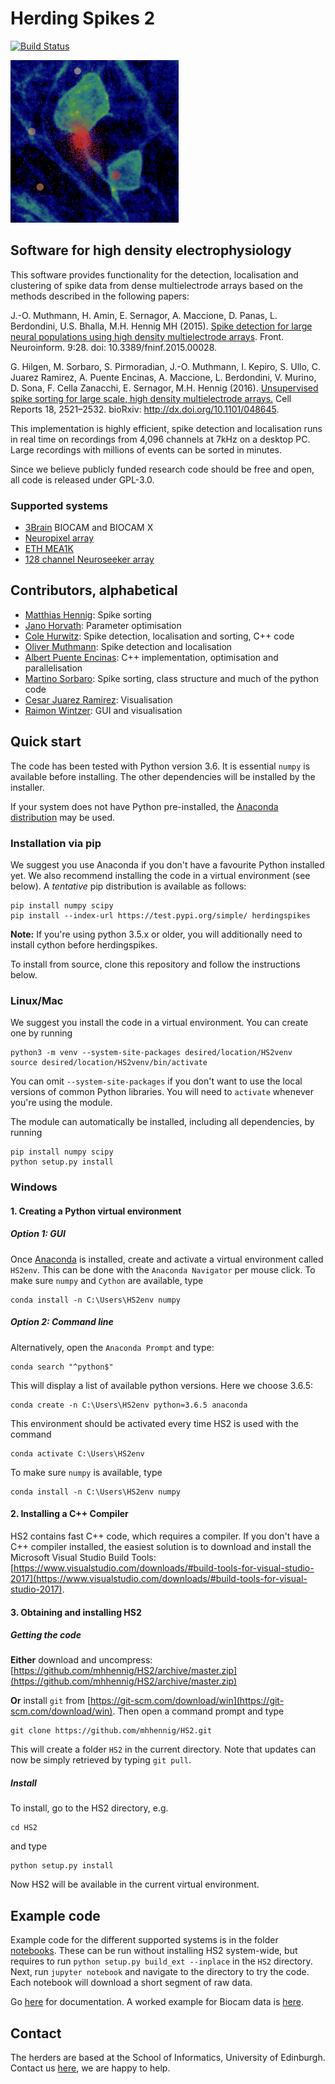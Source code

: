 # Herding Spikes 2

[![Build Status](https://travis-ci.org/mhhennig/HS2.svg?branch=master)](https://travis-ci.org/mhhennig/HS2)

![Spikes](documentation/pictures/spikes.png)

## Software for high density electrophysiology

This software provides functionality for the detection, localisation and clustering of spike data from dense multielectrode arrays based on the methods described in the following papers:

J.-O. Muthmann, H. Amin, E. Sernagor, A. Maccione, D. Panas, L. Berdondini, U.S. Bhalla, M.H. Hennig MH (2015). [Spike detection for large neural populations using high density multielectrode arrays](http://journal.frontiersin.org/article/10.3389/fninf.2015.00028/abstract). Front. Neuroinform. 9:28. doi: 10.3389/fninf.2015.00028.

G. Hilgen, M. Sorbaro, S. Pirmoradian, J.-O. Muthmann, I. Kepiro, S. Ullo, C. Juarez Ramirez, A. Puente Encinas, A. Maccione, L. Berdondini, V. Murino, D. Sona, F. Cella Zanacchi, E. Sernagor, M.H. Hennig (2016). [Unsupervised spike sorting for large scale, high density multielectrode arrays.](http://www.cell.com/cell-reports/fulltext/S2211-1247(17)30236-X) Cell Reports 18, 2521–2532. bioRxiv: <http://dx.doi.org/10.1101/048645>.

This implementation is highly efficient, spike detection and localisation runs in real time on recordings from 4,096 channels at 7kHz on a desktop PC. Large recordings with millions of events can be sorted in minutes.

Since we believe publicly funded research code should be free and open, all code is released under GPL-3.0.

### Supported systems  <a name="systems"></a>

- [3Brain](http://3brain.com/) BIOCAM and BIOCAM X
- [Neuropixel array](https://www.ucl.ac.uk/neuropixels)
- [ETH MEA1K](https://www.bsse.ethz.ch/bel/research/cmos-microsystems/microelectrode-systems.html)
- [128 channel Neuroseeker array](http://neuroseeker.eu/)

## Contributors, alphabetical <a name="people"></a>

- [Matthias Hennig](http://homepages.inf.ed.ac.uk/mhennig/index.html): Spike sorting
- [Jano Horvath](https://github.com/JanoHorvath): Parameter optimisation
- [Cole Hurwitz](https://github.com/colehurwitz31): Spike detection, localisation and sorting, C++ code
- [Oliver Muthmann](mailto:ollimuh@googlemail.com): Spike detection and localisation
- [Albert Puente Encinas](https://github.com/albertpuente): C++ implementation, optimisation and parallelisation
- [Martino Sorbaro](http://martinosorb.github.io): Spike sorting, class structure and much of the python code
- [Cesar Juarez Ramirez](mailto:cesaripn2@gmail.com): Visualisation
- [Raimon Wintzer](https://github.com/lsIand): GUI and visualisation

## Quick start <a name="quickstart"></a>

The code has been tested with Python version 3.6. It is essential `numpy` is available before installing.
The other dependencies will be installed by the installer.

If your system does not have Python pre-installed, the [Anaconda distribution](https://www.anaconda.com/download/) may be used.

### Installation via pip

We suggest you use Anaconda if you don't have a favourite Python installed yet. We also recommend installing the code in a virtual environment (see below). A *tentative* pip distribution is available as follows:

    pip install numpy scipy
    pip install --index-url https://test.pypi.org/simple/ herdingspikes

**Note:** If you're using python 3.5.x or older, you will additionally need to install cython before herdingspikes.

To install from source, clone this repository and follow the instructions below.

### Linux/Mac

We suggest you install the code in a virtual environment. You can create one by running

    python3 -m venv --system-site-packages desired/location/HS2venv
    source desired/location/HS2venv/bin/activate

You can omit `--system-site-packages` if you don't want to use the local versions of common Python libraries. You will need to `activate` whenever you're using the module.

The module can automatically be installed, including all dependencies, by running

    pip install numpy scipy
    python setup.py install


### Windows

#### 1. Creating a Python virtual environment

##### Option 1: GUI

Once [Anaconda](https://www.anaconda.com/download/#windows) is installed, create and activate a virtual environment called ``HS2env``. This can be done with the ``Anaconda Navigator`` per mouse click. To make sure ``numpy`` and ``Cython`` are available, type

    conda install -n C:\Users\HS2env numpy


##### Option 2: Command line

Alternatively, open the ``Anaconda Prompt`` and type:

    conda search "^python$"

This will display a list of available python versions. Here we choose 3.6.5:

    conda create -n C:\Users\HS2env python=3.6.5 anaconda

This environment should be activated every time HS2 is used with the command

    conda activate C:\Users\HS2env

To make sure ``numpy`` is available, type

    conda install -n C:\Users\HS2env numpy

#### 2. Installing a C++ Compiler

HS2 contains fast C++ code, which requires a compiler. If you don't have a C++ compiler installed, the easiest solution is to download and install the Microsoft Visual Studio Build Tools: [https://www.visualstudio.com/downloads/#build-tools-for-visual-studio-2017](https://www.visualstudio.com/downloads/#build-tools-for-visual-studio-2017).


#### 3. Obtaining and installing HS2

##### Getting the code

**Either** download and uncompress: [https://github.com/mhhennig/HS2/archive/master.zip](https://github.com/mhhennig/HS2/archive/master.zip)

**Or** install ``git`` from [https://git-scm.com/download/win](https://git-scm.com/download/win). Then open a command prompt and type

    git clone https://github.com/mhhennig/HS2.git

This will create a folder ``HS2`` in the current directory. Note that updates can now be simply retrieved by typing ``git pull``.

##### Install

To install, go to the HS2 directory, e.g.

    cd HS2

and type

    python setup.py install

Now HS2 will be available in the current virtual environment.



## Example code

Example code for the different supported systems is in the folder [notebooks](notebooks). These can be run without installing HS2 system-wide, but requires to run ``python setup.py build_ext --inplace`` in the ``HS2`` directory. Next, run ``jupyter notebook`` and navigate to the directory to try the code. Each notebook will download a short segment of raw data.

Go [here](documentation) for documentation. A worked example for Biocam data is [here](documentation/biocam/BioCam-demo.md).

## Contact

The herders are based at the School of Informatics, University of Edinburgh. Contact us [here](http://homepages.inf.ed.ac.uk/mhennig/contact/), we are happy to help.   
